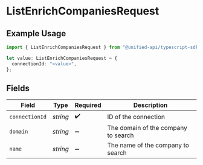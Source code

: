 # ListEnrichCompaniesRequest

## Example Usage

```typescript
import { ListEnrichCompaniesRequest } from "@unified-api/typescript-sdk/sdk/models/operations";

let value: ListEnrichCompaniesRequest = {
  connectionId: "<value>",
};
```

## Fields

| Field                               | Type                                | Required                            | Description                         |
| ----------------------------------- | ----------------------------------- | ----------------------------------- | ----------------------------------- |
| `connectionId`                      | *string*                            | :heavy_check_mark:                  | ID of the connection                |
| `domain`                            | *string*                            | :heavy_minus_sign:                  | The domain of the company to search |
| `name`                              | *string*                            | :heavy_minus_sign:                  | The name of the company to search   |